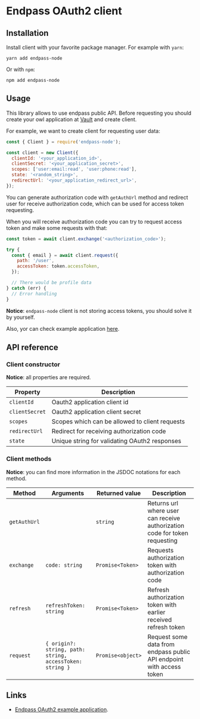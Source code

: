 # Endpass OAuth2 client

## Installation

Install client with your favorite package manager. For example with `yarn`:

```shell
yarn add endpass-node
```

Or with `npm`:

```shell
npm add endpass-node
```

## Usage

This library allows to use endpass public API. Before requesting you should create
your owl application at [Vault](https://vault.endpass.com) and create client.

For example, we want to create client for requesting user data:

```js
const { Client } = require('endpass-node');

const client = new Client({
  clientId: '<your_application_id>',
  clientSecret: '<your_application_secret>',
  scopes: ['user:email:read', 'user:phone:read'],
  state: '<random_string>',
  redirectUrl: '<your_application_redirect_url>',
});
```

You can generate authorization code with `getAuthUrl` method and redirect user for receive
authorization code, which can be used for access token requesting.

When you will receive authorization code you can try to request access token and
make some requests with that:

```js
const token = await client.exchange('<authorization_code>');

try {
  const { email } = await client.request({
    path: '/user',
    accessToken: token.accessToken,
  });

  // There would be profile data
} catch (err) {
  // Error handling
}
```

**Notice**: `endpass-node` client is not storing access tokens, you should solve it by
yourself.

Also, yor can check example application [here](https://github.com/lamartire/endpass-node/tree/master/example).

## API reference

### Client constructor

**Notice**: all properties are required.

| Property       | Description                                    |
| -------------- | ---------------------------------------------- |
| `clientId`     | Oauth2 application client id                   |
| `clientSecret` | Oauth2 application client secret               |
| `scopes`       | Scopes which can be allowed to client requests |
| `redirectUrl`  | Redirect for receiving authorization code      |
| `state`        | Unique string for validating OAuth2 responses  |

### Client methods

**Notice**: you can find more information in the JSDOC notations for each method.

| Method       | Arguments                                                | Returned value    | Description                                                                |
| ------------ | -------------------------------------------------------- | ----------------- | -------------------------------------------------------------------------- |
| `getAuthUrl` |                                                          | `string`          | Returns url where user can receive authorization code for token requesting |
| `exchange`   | `code: string`                                           | `Promise<Token>`  | Requests authorization token with authorization code                       |
| `refresh`    | `refreshToken: string`                                   | `Promise<Token>`  | Refresh authorization token with earlier received refresh token            |
| `request`    | `{ origin?: string, path: string, accessToken: string }` | `Promise<object>` | Request some data from endpass public API endpoint with access token       |

## Links

- [Endpass OAuth2 example application](https://github.com/lamartire/endpass-node/tree/master/example).
